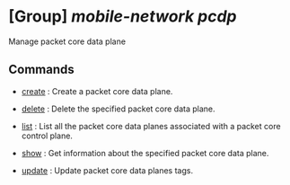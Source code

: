 # [Group] _mobile-network pcdp_

Manage packet core data plane

## Commands

- [create](/Commands/mobile-network/pcdp/_create.md)
: Create a packet core data plane.

- [delete](/Commands/mobile-network/pcdp/_delete.md)
: Delete the specified packet core data plane.

- [list](/Commands/mobile-network/pcdp/_list.md)
: List all the packet core data planes associated with a packet core control plane.

- [show](/Commands/mobile-network/pcdp/_show.md)
: Get information about the specified packet core data plane.

- [update](/Commands/mobile-network/pcdp/_update.md)
: Update packet core data planes tags.
